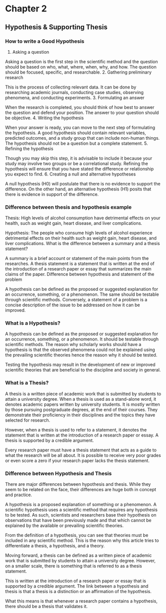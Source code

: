 # Chapter 2

## Hypothesis & Supporting Thesis

### How to write a Good Hypothesis
1. Asking a question

Asking a question is the first step in the scientific method and the question should be based on who, what, where, when, why, and how. The question should be focused, specific, and researchable.
2. Gathering preliminary research 

This is the process of collecting relevant data. It can be done by researching academic journals, conducting case studies, observing phenomena, and conducting experiments. 
3. Formulating an answer

When the research is completed, you should think of how best to answer the question and defend your position. The answer to your question should be objective. 
4. Writing the hypothesis

When your answer is ready, you can move to the next step of formulating the hypothesis. A good hypothesis should contain relevant variables, predicted outcomes, and a study group that can include non-human things. The hypothesis should not be a question but a complete statement. 
5. Refining the hypothesis

Though you may skip this step, it is advisable to include it because your study may involve two groups or be a correlational study. Refining the hypothesis will ensure that you have stated the difference or relationship you expect to find. 
6. Creating a null and alternative hypotheses

A null hypothesis (H0) will postulate that there is no evidence to support the difference. On the other hand, an alternative hypothesis (H1) posits that there is evidence in support of the difference. 

### Difference between thesis and hypothesis example

Thesis: High levels of alcohol consumption have detrimental effects on your health, such as weight gain, heart disease, and liver complications.

Hypothesis: The people who consume high levels of alcohol experience detrimental effects on their health such as weight gain, heart disease, and liver complications. 
What is the difference between a summary and a thesis statement?

A summary is a brief account or statement of the main points from the researches. A thesis statement is a statement that is written at the end of the introduction of a research paper or essay that summarizes the main claims of the paper. 
Difference between hypothesis and statement of the problem

A hypothesis can be defined as the proposed or suggested explanation for an occurrence, something, or a phenomenon. The same should be testable through scientific methods. Conversely, a statement of a problem is a concise description of the issue to be addressed on how it can be improved. 

### What is a Hypothesis?

A hypothesis can be defined as the proposed or suggested explanation for an occurrence, something, or a phenomenon. It should be testable through scientific methods. The reason why scholarly works should have a hypothesis is that the observed phenomena could not be explained using the prevailing scientific theories hence the reason why it should be tested. 

Testing the hypothesis may result in the development of new or improved scientific theories that are beneficial to the discipline and society in general. 

### What is a Thesis?

A thesis is a written piece of academic work that is submitted by students to attain a university degree. When a thesis is used as a stand-alone word, it denotes academic papers written by university students. It is mostly written by those pursuing postgraduate degrees, at the end of their courses. They demonstrate their proficiency in their disciplines and the topics they have selected for research. 

However, when a thesis is used to refer to a statement, it denotes the statement that is written at the introduction of a research paper or essay. A thesis is supported by a credible argument.

Every research paper must have a thesis statement that acts as a guide to what the research will be all about. It is possible to receive very poor grades or even score a zero if your research paper lacks the thesis statement. 

### Difference between Hypothesis and Thesis

There are major differences between hypothesis and thesis. While they seem to be related on the face, their differences are huge both in concept and practice.

A hypothesis is a proposed explanation of something or a phenomenon. A scientific hypothesis uses a scientific method that requires any hypothesis to be tested. As such, scientists and researchers base their hypothesis on observations that have been previously made and that which cannot be explained by the available or prevailing scientific theories.

From the definition of a hypothesis, you can see that theories must be included in any scientific method. This is the reason why this article tries to differentiate a thesis, a hypothesis, and a theory. 

Moving forward, a thesis can be defined as a written piece of academic work that is submitted by students to attain a university degree. However, on a smaller scale, there is something that is referred to as a thesis statement.

This is written at the introduction of a research paper or essay that is supported by a credible argument. The link between a hypothesis and thesis is that a thesis is a distinction or an affirmation of the hypothesis.

What this means is that whenever a research paper contains a hypothesis, there should be a thesis that validates it. 